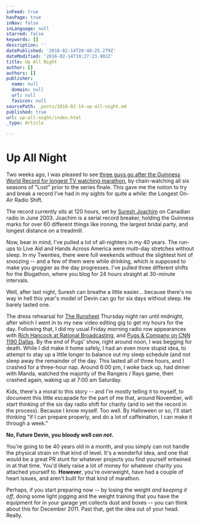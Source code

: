 ```yaml
---
inFeed: true
hasPage: true
inNav: false
inLanguage: null
starred: false
keywords: []
description: ''
datePublished: '2016-02-14T20:48:25.279Z'
dateModified: '2016-02-14T19:27:23.902Z'
title: Up All Night
author: []
authors: []
publisher:
  name: null
  domain: null
  url: null
  favicon: null
sourcePath: _posts/2016-02-14-up-all-night.md
published: true
url: up-all-night/index.html
_type: Article

---
```

# Up All Night

Two weeks ago, I was pleased to see [three guys go after the Guinness World Record for longest TV watching marathon][0], by chain-watching all six seasons of "Lost" prior to the series finale. This gave me the notion to try and break a record I've had in my sights for quite a while: the Longest On-Air Radio Shift.

The record currently sits at 120 hours, set by [Suresh Joachim][1] on Canadian radio in June 2003\. Joachim is a serial record breaker, holding the Guinness marks for over 60 different things like ironing, the largest bridal party, and longest distance on a treadmill.

Now, bear in mind, I've pulled a lot of all-nighters in my 40 years. The run-ups to Live Aid and Hands Across America were multi-day stretches without sleep. In my Twenties, there were full weekends without the slightest hint of snoozing -- and a few of them were while drinking, which is supposed to make you groggier as the day progresses. I've pulled three different shifts for the Blogathon, where you blog for 24 hours straight at 30-minute intervals.

Well, after last night, Suresh can breathe a little easier... because there's no way in hell this year's model of Devin can go for six days without sleep. He barely lasted one.

The dress rehearsal for [The Runsheet][2] Thursday night ran until midnight, after which I went in to my new video editing gig to get my hours for the day. Following that, I did my usual Friday morning radio row appearances with [Rich Hancock at Rational Broadcasting][3], and [Pugs & Company on CNN 1190 Dallas][4]. By the end of Pugs' show, right around noon, I was begging for death. While I did make it home safely, I had an even more stupid idea, to attempt to stay up a little longer to balance out my sleep schedule (and not sleep away the remainder of the day. This lasted all of three hours, and I crashed for a three-hour nap. Around 6:00 pm, I woke back up, had dinner with Manda, watched the majority of the Rangers / Rays game, then crashed again, waking up at 7:00 am Saturday.

Kids, there's a moral to this story -- and I'm mostly telling it to myself, to document this little escapade for the part of me that, around November, will start thinking of the six day radio shift for charity (and to set the record in the process). Because I know myself. Too well. By Halloween or so, I'll start thinking "if I can prepare properly, and do a lot of caffeination, I can make it through a week."

**No, Future Devin, you bloody well _can not_.**

You're going to be 40 years old in a month, and you simply can not handle the physical strain on that kind of level. It's a wonderful idea, and one that would be a great PR stunt for whatever projects you find yourself entwined in at that time. You'd likely raise a lot of money for whatever charity you attached yourself to. **However**, you're overweight, have had a couple of heart issues, and aren't built for that kind of marathon.

Perhaps, if you start preparing now -- by losing the weight _and keeping it off_, doing some light jogging and the weight training that you have the equipment for in your garage yet collects dust and boxes -- you can think about this for December 2011\. Past that, get the idea out of your head. Really.

[0]: http://lostathon.com/
[1]: http://en.wikipedia.org/wiki/Suresh_Joachim
[2]: http://runsheetradio.com/
[3]: http://rationalbroadcasting.com/
[4]: http://pugsandcompany.com/